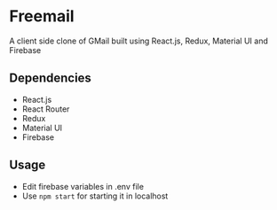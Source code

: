 # Freemail

A client side clone of GMail built using React.js, Redux, Material UI and Firebase

## Dependencies

 - React.js
  - React Router
  - Redux
  - Material UI
  - Firebase

## Usage

 - Edit firebase variables in .env file
 - Use `npm start` for starting it in localhost
